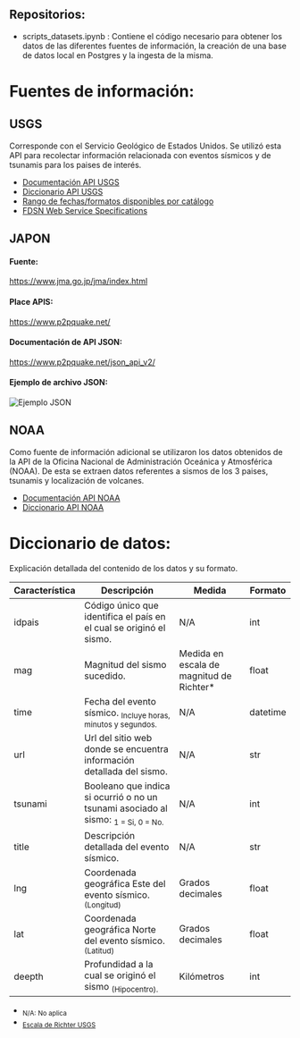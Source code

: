 ## Repositorios:
* scripts_datasets.ipynb : Contiene el código necesario para obtener los datos de las diferentes fuentes de información, la creación de una base de datos local en Postgres y la ingesta de la misma.

# Fuentes de información:
## USGS 
Corresponde con el Servicio Geológico de Estados Unidos. Se utilizó esta API para recolectar información relacionada con eventos sísmicos y de tsunamis para los paises de interés.
* [Documentación API USGS](https://earthquake.usgs.gov/fdsnws/event/1/)
* [Diccionario API USGS](https://earthquake.usgs.gov/data/comcat/index.php#tsunami)
* [Rango de fechas/formatos disponibles por catálogo](https://earthquake.usgs.gov/data/comcat/catalog/us/)
* [FDSN	Web	Service	Specifications](http://www.fdsn.org/webservices/FDSN-WS-Specifications-1.0.pdf)

## JAPON
#### Fuente:
https://www.jma.go.jp/jma/index.html
#### Place APIS:
https://www.p2pquake.net/
#### Documentación de API JSON:
https://www.p2pquake.net/json_api_v2/
#### Ejemplo de archivo JSON:
![Ejemplo JSON](https://user-images.githubusercontent.com/104787036/203128755-af6ed777-dfcd-4df5-bc67-ba593bfa9443.JPG)

## NOAA
Como fuente de información adicional se utilizaron los datos obtenidos de la API de la Oficina Nacional de Administración Oceánica y Atmosférica (NOAA). De esta se extraen datos referentes a sismos de los 3 paises, tsunamis y localización de volcanes.
* [Documentación API NOAA](https://www.ngdc.noaa.gov/hazel/view/swagger#/)
* [Diccionario API NOAA](https://www.ngdc.noaa.gov/hazel/view/about)

# Diccionario de datos:
Explicación detallada del contenido de los datos y su formato.
 
  | **Característica** | **Descripción** | **Medida** | **Formato** |
  | --- | --- | --- | --- |
  | idpais | Código único que identifica el país en el cual se originó el sismo. | N/A | int |
  | mag | Magnitud del sismo sucedido. | Medida en escala de magnitud de Richter* | float |
  | time | Fecha del evento sísmico. <sub>Incluye horas, minutos y segundos.</sub> | N/A | datetime |
  | url | Url del sitio web donde se encuentra información detallada del sismo. | N/A | str |
  | tsunami | Booleano que indica si ocurrió o no un tsunami asociado al sismo: <sub>1 = Si, 0 = No.</sub> | N/A | int |
  | title | Descripción detallada del evento sísmico. | N/A | str |
  | lng | Coordenada geográfica Este del evento sísmico. <sub>(Longitud)</sub> | Grados decimales | float |
  | lat | Coordenada geográfica Norte del evento sísmico. <sub>(Latitud)</sub> | Grados decimales | float |
  | deepth | Profundidad a la cual se originó el sismo <sub>(Hipocentro).</sub> | Kilómetros | int |
 
 * <sub>N/A: No aplica</sub>
 * <sub>[Escala de Richter USGS](https://www.usgs.gov/faqs/moment-magnitude-richter-scale-what-are-different-magnitude-scales-and-why-are-there-so-many)
 
 
